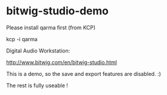 # bitwig-studio-demo

Please install qarma first (from KCP)

kcp -i qarma

Digital Audio Workstation:

http://www.bitwig.com/en/bitwig-studio.html

This is a demo, so the save and export features are disabled. :)

The rest is fully useable !
